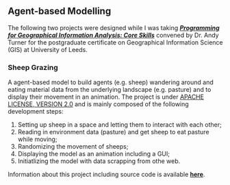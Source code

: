 ## Agent-based Modelling
The following two projects were designed while I was taking **[*Programming for Geographical Information Analysis: Core Skills*](https://www.geog.leeds.ac.uk/courses/computing/study/core-python/)** convened by Dr. Andy Turner for the postgraduate certificate on Geographical Information Science (GIS) at University of Leeds.

### Sheep Grazing 
A agent-based model to build agents (e.g. sheep) wandering around and eating material data from the underlying landscape (e.g. pasture) and to display their movement in an animation. The project is under [APACHE LICENSE, VERSION 2.0](https://www.apache.org/licenses/LICENSE-2.0) and is mainly composed of the following development steps: </br>

1. Setting up sheep in a space and letting them to interact with each other;
2. Reading in environment data (pasture) and get sheep to eat pasture while moving;
3. Randomizing the movement of sheeps;
4. Displaying the model as an animation including a GUI;
5. Initiatlizing the model with data scrapping from othe web.</br>

Information about this project including source code is available **[here](https://github.com/skylight915/AS1_ABM_SheepGrazing)**.
